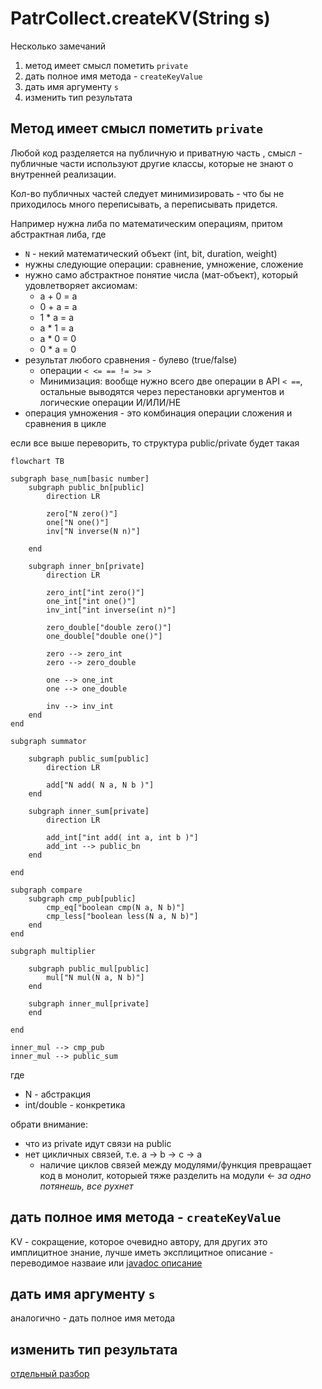 PatrCollect.createKV(String s)
==================================

Несколько замечаний

1. метод имеет смысл пометить `private`
2. дать полное имя метода - `createKeyValue`
3. дать имя аргументу `s`
4. изменить тип результата

Метод имеет смысл пометить `private`
--------------------------------------

Любой код разделяется на публичную и приватную часть
, смысл - публичные части используют другие классы, которые не знают о внутренней реализации.

Кол-во публичных частей следует минимизировать - что бы не приходилось много переписывать, а переписывать придется.

Например нужна либа по математическим операциям, притом абстрактная либа, где
- `N` - некий математический объект (int, bit, duration, weight)
- нужны следующие операции: сравнение, умножение, сложение
- нужно само абстрактное понятие числа (мат-объект), который удовлетворяет аксиомам:
    - a + 0 = a
    - 0 + a = a
    - 1 * a = a
    - a * 1 = a
    - a * 0 = 0
    - 0 * a = 0
- результат любого сравнения - булево (true/false)
    - операции `< <= == != >= >`
    - Минимизация: вообще нужно всего две операции в API `< ==`, остальные выводятся через перестановки аргументов и логические операции И/ИЛИ/НЕ 
- операция умножения - это комбинация операции сложения и сравнения в цикле

если все выше переворить, то структура public/private будет такая

```mermaid
flowchart TB

subgraph base_num[basic number]
    subgraph public_bn[public]
        direction LR

        zero["N zero()"]
        one["N one()"]
        inv["N inverse(N n)"]

    end

    subgraph inner_bn[private]
        direction LR

        zero_int["int zero()"]
        one_int["int one()"]
        inv_int["int inverse(int n)"]

        zero_double["double zero()"]
        one_double["double one()"]

        zero --> zero_int
        zero --> zero_double

        one --> one_int
        one --> one_double

        inv --> inv_int
    end
end

subgraph summator

    subgraph public_sum[public]
        direction LR

        add["N add( N a, N b )"]
    end

    subgraph inner_sum[private]
        direction LR

        add_int["int add( int a, int b )"]
        add_int --> public_bn
    end

end

subgraph compare
    subgraph cmp_pub[public]
        cmp_eq["boolean cmp(N a, N b)"]
        cmp_less["boolean less(N a, N b)"]
    end
end

subgraph multiplier

    subgraph public_mul[public]
        mul["N mul(N a, N b)"]
    end

    subgraph inner_mul[private]
    end

end

inner_mul --> cmp_pub
inner_mul --> public_sum

```

где 
- N - абстракция
- int/double - конкретика

обрати внимание: 
- что из private идут связи на public
- нет цикличных связей, т.е. a -> b -> c -> a
    - наличие циклов связей между модулями/функция превращает код в монолит, которыей тяже разделить на модули <- _за одно потянешь, все рухнет_

дать полное имя метода - `createKeyValue`
-----------------------------------------
KV - сокращение, которое очевидно автору, для других это имплицитное знание, лучше иметь эксплицитное описание - переводимое назваие или [javadoc описание](https://www.oracle.com/technical-resources/articles/java/javadoc-tool.html)

дать имя аргументу `s`
-----------------------------

аналогично - дать полное имя метода

изменить тип результата
-------------------------

[отдельный разбор](review-1t.md)